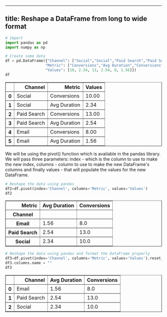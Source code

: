 
---
title: Reshape a DataFrame from long to wide format
---


```python
# Import
import pandas as pd
import numpy as np
```


```python
# Create some data
df = pd.DataFrame({"Channel": ["Social","Social","Paid Search","Paid Search","Email","Email"],
                  "Metric": ["Conversions","Avg Duration","Conversions","Avg Duration","Conversions","Avg Duration"],
                  "Values": [10, 2.34, 13, 2.54, 8, 1.56]})
df
```




<div>
<style>
    .dataframe thead tr:only-child th {
        text-align: right;
    }

    .dataframe thead th {
        text-align: left;
    }

    .dataframe tbody tr th {
        vertical-align: top;
    }
</style>
<table border="1" class="dataframe">
  <thead>
    <tr style="text-align: right;">
      <th></th>
      <th>Channel</th>
      <th>Metric</th>
      <th>Values</th>
    </tr>
  </thead>
  <tbody>
    <tr>
      <th>0</th>
      <td>Social</td>
      <td>Conversions</td>
      <td>10.00</td>
    </tr>
    <tr>
      <th>1</th>
      <td>Social</td>
      <td>Avg Duration</td>
      <td>2.34</td>
    </tr>
    <tr>
      <th>2</th>
      <td>Paid Search</td>
      <td>Conversions</td>
      <td>13.00</td>
    </tr>
    <tr>
      <th>3</th>
      <td>Paid Search</td>
      <td>Avg Duration</td>
      <td>2.54</td>
    </tr>
    <tr>
      <th>4</th>
      <td>Email</td>
      <td>Conversions</td>
      <td>8.00</td>
    </tr>
    <tr>
      <th>5</th>
      <td>Email</td>
      <td>Avg Duration</td>
      <td>1.56</td>
    </tr>
  </tbody>
</table>
</div>



We will be using the pivot() function which is available in the pandas library. We will pass three parameters: index - which is the column to use to make the new index, columns - column to use to make the new DataFrame's columns and finally values - that will populate the values for the new DataFrame. 


```python
# Reshape the data using pandas
df2=df.pivot(index='Channel', columns='Metric', values='Values')
df2
```




<div>
<style>
    .dataframe thead tr:only-child th {
        text-align: right;
    }

    .dataframe thead th {
        text-align: left;
    }

    .dataframe tbody tr th {
        vertical-align: top;
    }
</style>
<table border="1" class="dataframe">
  <thead>
    <tr style="text-align: right;">
      <th>Metric</th>
      <th>Avg Duration</th>
      <th>Conversions</th>
    </tr>
    <tr>
      <th>Channel</th>
      <th></th>
      <th></th>
    </tr>
  </thead>
  <tbody>
    <tr>
      <th>Email</th>
      <td>1.56</td>
      <td>8.0</td>
    </tr>
    <tr>
      <th>Paid Search</th>
      <td>2.54</td>
      <td>13.0</td>
    </tr>
    <tr>
      <th>Social</th>
      <td>2.34</td>
      <td>10.0</td>
    </tr>
  </tbody>
</table>
</div>




```python
# Reshape the data using pandas and format the DataFrame properly
df3=df.pivot(index='Channel', columns='Metric', values='Values').reset_index()
df3.columns.name = ""
df3
```




<div>
<style>
    .dataframe thead tr:only-child th {
        text-align: right;
    }

    .dataframe thead th {
        text-align: left;
    }

    .dataframe tbody tr th {
        vertical-align: top;
    }
</style>
<table border="1" class="dataframe">
  <thead>
    <tr style="text-align: right;">
      <th></th>
      <th>Channel</th>
      <th>Avg Duration</th>
      <th>Conversions</th>
    </tr>
  </thead>
  <tbody>
    <tr>
      <th>0</th>
      <td>Email</td>
      <td>1.56</td>
      <td>8.0</td>
    </tr>
    <tr>
      <th>1</th>
      <td>Paid Search</td>
      <td>2.54</td>
      <td>13.0</td>
    </tr>
    <tr>
      <th>2</th>
      <td>Social</td>
      <td>2.34</td>
      <td>10.0</td>
    </tr>
  </tbody>
</table>
</div>


